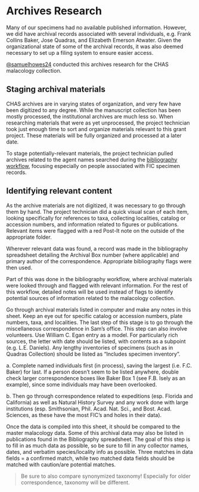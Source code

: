 # Archives Research

Many of our specimens had no available published information. However, we did have archival records associated with several individuals, e.g. Frank Collins Baker, Jose Quadras, and Elizabeth Emerson Atwater. Given the organizational state of some of the archival records, it was also deemed necessary to set up a filing system to ensure easier access.

[@samuelhowes24](https://github.com/samuelhowes24) conducted this archives research for the CHAS malacology collection.

## Staging archival materials

CHAS archives are in varying states of organization, and very few have been digitized to any degree. While the manuscript collection has been mostly processed, the institutional archives are much less so. When researching materials that were as yet unprocessed, the project technician took just enough time to sort and organize materials relevant to this grant project. These materials will be fully organized and processed at a later date.

To stage potentially-relevant materials, the project technician pulled archives related to the agent names searched during the [bibliography workflow](bibliographic-references.workflow), focusing especially on people associated with FIC specimen records.

## Identifying relevant content

As the archive materials are not digitized, it was necessary to go through them by hand. The project technician did a quick visual scan of each item, looking specifically for references to taxa, collecting localities, catalog or accession numbers, and information related to figures or publications. Relevant items were flagged with a red Post-It note on the outside of the appropriate folder.

Wherever relevant data was found, a record was made in the bibliography spreadsheet detailing the Archival Box number (where applicable) and primary author of the correspondence. Appropriate bibliography flags were then used.

Part of this was done in the bibliography workflow, where archival materials were looked through and flagged with relevant information. For the rest of this workflow, detailed notes will be used instead of flags to identify potential sources of information related to the malacology collection.

Go through archival materials listed in computer and make any notes in this sheet. Keep an eye out for specific catalog or accession numbers, plate numbers, taxa, and localities. The last step of this stage is to go through the miscellaneous correspondence in Sam’s office. This step can also involve volunteers. Use William C. Egan entry as a model. For particularly rich sources, the letter with date should be listed, with contents as a subpoint (e.g. L.E. Daniels). Any lengthy inventories of specimens (such as in Quadras Collection) should be listed as “Includes specimen inventory”.

a.	Complete named individuals first (in process), saving the largest (i.e. F.C. Baker) for last. If a person doesn’t seem to be listed anywhere, double check larger correspondence boxes like Baker Box 1 (see F.B. Isely as an example), since some individuals may have been overlooked.

b.	Then go through correspondence related to expeditions (esp. Florida and California) as well as Natural History Survey and any work done with large institutions (esp. Smithsonian, Phil. Acad. Nat. Sci., and Bost. Acad. Sciences, as these have the most FIC’s and holes in their data).

Once the data is compiled into this sheet, it should be compared to the master malacology data. Some of this archival data may also be listed in publications found in the Bibliography spreadsheet. The goal of this step is to fill in as much data as possible, so be sure to fill in any collector names, dates, and verbatim species/locality info as possible. Three matches in data fields = a confirmed match, while two matched data fields should be matched with caution/are potential matches.

> Be sure to also compare synonymized taxonomy! Especially for older correspondence, taxonomy will be different.
